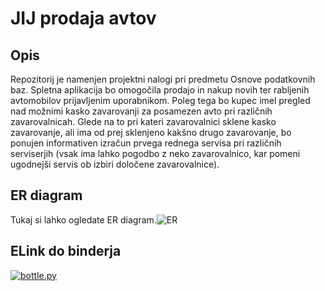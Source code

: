 # JIJ prodaja avtov

## Opis
Repozitorij je namenjen projektni nalogi pri predmetu Osnove podatkovnih baz. Spletna aplikacija bo omogočila prodajo in nakup novih ter rabljenih avtomobilov prijavljenim uporabnikom. Poleg tega bo kupec imel pregled nad možnimi kasko zavarovanji za posamezen avto pri različnih zavarovalnicah. Glede na to pri kateri zavarovalnici sklene kasko zavarovanje, ali ima od prej sklenjeno kakšno drugo zavarovanje, bo ponujen informativen izračun prvega rednega servisa pri različnih serviserjih (vsak ima lahko pogodbo z neko zavarovalnico, kar pomeni ugodnejši servis ob izbiri določene zavarovalnice).

## ER diagram

 Tukaj si lahko ogledate ER diagram.![ER](https://user-images.githubusercontent.com/64776159/161840894-bc2042ac-6cbf-4679-acf1-e2de95af1069.jpeg)

 ## ELink do binderja
[![bottle.py](https://mybinder.org/badge_logo.svg)](https://mybinder.org/v2/gh/ian-spiller/JIJ-prodaja-avtov/main?urlpath=proxy/8080/)